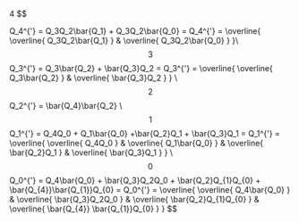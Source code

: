 
4
$$

Q_4^{'} = Q_3Q_2\bar{Q_1} + Q_3Q_2\bar{Q_0} = Q_4^{'} = \overline{ \overline{ Q_3Q_2\bar{Q_1} } \& \overline{ Q_3Q_2\bar{Q_0} } }\\
$$
3
$$
Q_3^{'} = Q_3\bar{Q_2} + \bar{Q_3}Q_2 = Q_3^{'} = \overline{ \overline{ Q_3\bar{Q_2} } \& \overline{ \bar{Q_3}Q_2 } } \\
$$
2
$$
Q_2^{'} = \bar{Q_4}\bar{Q_2} \\
$$
1
$$
Q_1^{'} = Q_4Q_0 + Q_1\bar{Q_0} +\bar{Q_2}Q_1 + \bar{Q_3}Q_1 = Q_1^{'} = \overline{ \overline{ Q_4Q_0 } \& \overline{ Q_1\bar{Q_0} } \& \overline{ \bar{Q_2}Q_1 } \& \overline{ \bar{Q_3}Q_1 } } \\
$$
0
$$
Q_0^{'} = Q_4\bar{Q_0} + \bar{Q_3}Q_2Q_0 + \bar{Q_2}Q_{1}Q_{0} + \bar{Q_{4}}\bar{Q_{1}}Q_{0} = Q_0^{'} = \overline{ \overline{ Q_4\bar{Q_0} } \& \overline{ \bar{Q_3}Q_2Q_0 } \& \overline{ \bar{Q_2}Q_{1}Q_{0} } \& \overline{ \bar{Q_{4}} \bar{Q_{1}}Q_{0} } }
$$